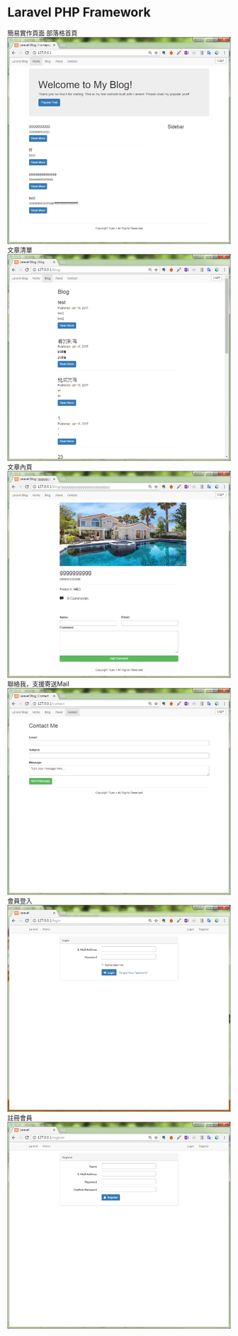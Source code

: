 # Laravel PHP Framework
簡易實作頁面
部落格首頁
![image](https://github.com/ryus2002/laravel_test/blob/master/pic/a1.png)
文章清單
![image](https://github.com/ryus2002/laravel_test/blob/master/pic/a4.png)
文章內頁
![image](https://github.com/ryus2002/laravel_test/blob/master/pic/a2.png)
聯絡我，支援寄送Mail
![image](https://github.com/ryus2002/laravel_test/blob/master/pic/a5.png)
會員登入
![image](https://github.com/ryus2002/laravel_test/blob/master/pic/a6.png)
註冊會員
![image](https://github.com/ryus2002/laravel_test/blob/master/pic/a7.png)
